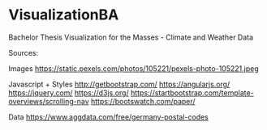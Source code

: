 # VisualizationBA

Bachelor Thesis Visualization for the Masses - Climate and Weather Data


Sources: 

Images
https://static.pexels.com/photos/105221/pexels-photo-105221.jpeg

Javascript + Styles
http://getbootstrap.com/
https://angularjs.org/
https://jquery.com/
https://d3js.org/
https://startbootstrap.com/template-overviews/scrolling-nav
https://bootswatch.com/paper/

Data
https://www.aggdata.com/free/germany-postal-codes
